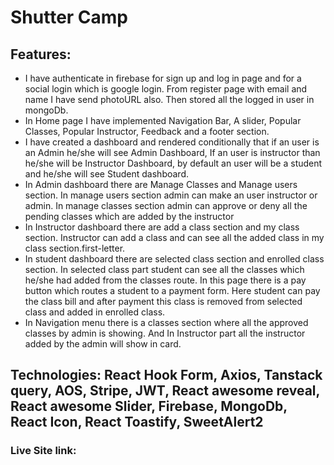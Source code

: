# Shutter Camp


## Features: 
- I have authenticate in firebase for sign up and log in page and for a social login which is google login. From register page with email and name I have send photoURL also. Then stored all the logged in user in mongoDb. 
- In Home page I have implemented Navigation Bar, A slider, Popular Classes, Popular Instructor, Feedback and a footer section.
- I have created a dashboard and rendered conditionally that if an user is an Admin he/she will see Admin Dashboard, If an user is instructor than he/she will be Instructor Dashboard, by default an user will be a student and he/she will see Student dashboard. 
- In Admin dashboard there are Manage Classes and Manage users section. In manage users section admin can make an user instructor or admin.  In manage classes section admin can approve or deny all the pending classes which are added by the instructor
- In Instructor dashboard there are add a class section and my class section. Instructor can add a class and can see all the added class in my class section.first-letter.
- In student dashboard there are selected class section and enrolled class section. In selected class part student can see all the classes which he/she had added from the classes route. In this page there is a pay button which routes a student to a payment form. Here student can pay the class bill and after payment this class is removed from selected class and added in enrolled class.
- In Navigation menu there is a classes section where all the approved classes by admin is showing. And In Instructor part all the instructor added by the admin will show in card. 

## Technologies: React Hook Form, Axios, Tanstack query, AOS, Stripe, JWT,  React awesome reveal, React awesome Slider, Firebase, MongoDb, React Icon, React Toastify, SweetAlert2
### Live Site link: 